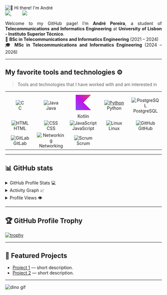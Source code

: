 <img src="https://raw.githubusercontent.com/rzashakeri/rzashakeri/main/intro.gif" alt="👋 Hi there! I'm André" title="👋 Hi there! I'm André"/>
<div align="justify">

<a href="https://www.linkedin.com/in/your-linkedin/">
<img src="https://img.shields.io/badge/Linkedin-%231DA1F2.svg?style=for-the-badge&logo=Linkedin&logoColor=white">
</a>
&nbsp;&nbsp;&nbsp;&nbsp;&nbsp;&nbsp;&nbsp;&nbsp;
<a href="mailto:your.email@email.com">
<img src="https://img.shields.io/badge/Email-D14836?style=for-the-badge&logo=gmail&logoColor=white">
</a>

</div>

<p></p>
<p align="justify">
Welcome to my GitHub page! I’m <b>André Pereira</b>, a student of <b>Telecommunications and Informatics Engineering</b> at <b>University of Lisbon - Instituto Superior Técnico</b>.<br>
📖 <b>BSc in Telecommunications and Informatics Engineering</b> (2021 – 2024) <br>
🎓 <b>MSc in Telecommunications and Informatics Engineering</b> (2024 – 2026)
</p>

---

## My favorite tools and technologies ⚙️

> Tools and technologies that I have worked with and am interested in

<table>
  <tr>
    <td align="center" width="96">
        <img src="https://techstack-generator.vercel.app/c-icon.svg" alt="C" width="65" height="65" />
      <br>C
    </td>
    <td align="center" width="96">
        <img src="https://techstack-generator.vercel.app/java-icon.svg" alt="Java" width="65" height="65" />
      <br>Java
    </td>
    <td align="center" width="96">
        <img src="https://raw.githubusercontent.com/devicons/devicon/master/icons/kotlin/kotlin-original.svg" alt="Kotlin" width="65" height="65" />
      <br>Kotlin
    </td>
    <td align="center" width="96">
      <a href="#tech">
        <img src="https://techstack-generator.vercel.app/python-icon.svg" alt="Python" width="65" height="65" />
      </a>
      <br>Python
    </td>
    <td align="center" width="96">
        <img src="https://skillicons.dev/icons?i=postgres" width="48" height="48" alt="PostgreSQL" />
      <br>PostgreSQL
    </td>
  </tr>
  <tr>
    <td align="center" width="96">
        <img src="https://skillicons.dev/icons?i=html" width="48" height="48" alt="HTML" />
      <br>HTML
    </td>
    <td align="center" width="96">
        <img src="https://skillicons.dev/icons?i=css" width="48" height="48" alt="CSS" />
      <br>CSS
    </td>
    <td align="center" width="96">
        <img src="https://techstack-generator.vercel.app/js-icon.svg" alt="JavaScript" width="65" height="65" />
      <br>JavaScript
    </td>
    <td align="center" width="96">
        <img src="https://skillicons.dev/icons?i=linux" width="48" height="48" alt="Linux" />
      <br>Linux
    </td>
    <td align="center" width="96">
        <img src="https://techstack-generator.vercel.app/github-icon.svg" width="65" height="65" alt="GitHub" />
      <br>GitHub
    </td>
  </tr>
  <tr>
    <td align="center" width="96">
        <img src="https://skillicons.dev/icons?i=gitlab" width="48" height="48" alt="GitLab" />
      <br>GitLab
    </td>
    <td align="center" width="96">
        <img src="https://img.icons8.com/color/48/network-card.png" width="48" height="48" alt="Networking" />
      <br>Networking
    </td>
    <td align="center" width="96">
        <img src="https://img.icons8.com/color/48/scrum-taskboard.png" width="48" height="48" alt="Scrum" />
      <br>Scrum
    </td>
  </tr>
</table>

---

## 📊 GitHub stats

<details>
  <summary>GitHub Profile Stats 💻</summary>
  <br/>
    <a href="https://github.com/anuraghazra/github-readme-stats">
      <img alt="André's Github Stats" src="https://github-readme-stats.vercel.app/api/?username=your-username&show_icons=true&count_private=true&theme=default&hide_border=true" height="192px"/>
    </a>
    <a href="https://github.com/anuraghazra/github-readme-stats">
      <img alt="André's Top Languages" src="https://github-readme-stats.vercel.app/api/top-langs/?username=your-username&langs_count=8&layout=compact&theme=default&hide_border=true" height="192px"/>
    </a>
  <br/>
</details>

<details>
  <summary>Activity Graph 📈</summary>
  <br/>
  <img src="https://github-readme-activity-graph.vercel.app/graph?username=your-username&bg_color=ffffff&color=000000&line=04e61b&point=403d3d&area=true&hide_border=true"/>
</details>

<details>
  <summary>Profile Views 👁️</summary>
  <br/>
  <img src="https://komarev.com/ghpvc/?username=your-username&label=PROFILE+VIEWS&style=for-the-badge&color=brightgreen">
</details>

---

## 🏆 GitHub Profile Trophy

[![trophy](https://github-profile-trophy.vercel.app/?username=your-username&row=1&margin-w=40)](https://github.com/ryo-ma/github-profile-trophy)

---

## 🚀 Featured Projects
- [Project 1](#) — short description.
- [Project 2](#) — short description.

---

<img src="https://github.com/saadeghi/saadeghi/raw/master/dino.gif" alt="dino gif" />

